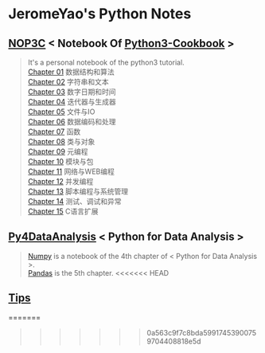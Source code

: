 # JeromeYao's Python Notes

## [NOP3C](https://github.com/JeromeYao/PyNotes/tree/master/NOP3C) < Notebook Of [Python3-Cookbook]() >   
  
> It's a personal notebook of the python3 tutorial.  
> [Chapter 01](https://github.com/JeromeYao/PyNotes/tree/master/NOP3C/C01) 数据结构和算法  
> [Chapter 02](https://github.com/JeromeYao/PyNotes/tree/master/NOP3C/C02) 字符串和文本  
> [Chapter 03](https://github.com/JeromeYao/PyNotes/tree/master/NOP3C/C03) 数字日期和时间  
> [Chapter 04](https://github.com/JeromeYao/PyNotes/tree/master/NOP3C/C04) 迭代器与生成器    
> [Chapter 05](https://github.com/JeromeYao/PyNotes/tree/master/NOP3C/C05) 文件与IO    
> [Chapter 06](https://github.com/JeromeYao/PyNotes/tree/master/NOP3C/C06) 数据编码和处理    
> [Chapter 07](https://github.com/JeromeYao/PyNotes/tree/master/NOP3C/C07) 函数    
> [Chapter 08](https://github.com/JeromeYao/PyNotes/tree/master/NOP3C/C08) 类与对象    
> [Chapter 09](https://github.com/JeromeYao/PyNotes/tree/master/NOP3C/C09) 元编程    
> [Chapter 10](https://github.com/JeromeYao/PyNotes/tree/master/NOP3C/C10) 模块与包      
> [Chapter 11](https://github.com/JeromeYao/PyNotes/tree/master/NOP3C/C11) 网络与WEB编程    
> [Chapter 12](https://github.com/JeromeYao/PyNotes/tree/master/NOP3C/C12) 并发编程    
> [Chapter 13](https://github.com/JeromeYao/PyNotes/tree/master/NOP3C/C13) 脚本编程与系统管理    
> [Chapter 14](https://github.com/JeromeYao/PyNotes/tree/master/NOP3C/C14) 测试、调试和异常    
> [Chapter 15](https://github.com/JeromeYao/PyNotes/tree/master/NOP3C/C15) C语言扩展    

## [Py4DataAnalysis](https://github.com/JeromeYao/PyNotes/tree/master/Py4DataAnalysis) < Python for Data Analysis >
> [Numpy](https://github.com/JeromeYao/PyNotes/tree/master/Py4DataAnalysis/NumPy)
> is a notebook of the 4th chapter of < Python for Data Analysis >.  
> [Pandas](https://github.com/JeromeYao/PyNotes/tree/master/Py4DataAnalysis/Pandas) is the 5th chapter.
<<<<<<< HEAD
## [Tips](https://github.com/JeromeYao/PyNotes/tree/master/Py4DataAnalysis)
=======
>>>>>>> 0a563c9f7c8bda59917453900759704408818e5d
